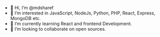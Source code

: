- 👋 Hi, I’m @mdsharef
- 👀 I’m interested in JavaScript, NodeJs, Python, PHP, React, Express, MongoDB etc.
- 🌱 I’m currently learning React and frontend Development.
- 💞️ I’m looking to collaborate on open sources.

<!---
mdsharef/mdsharef is a ✨ special ✨ repository because its `README.md` (this file) appears on your GitHub profile.
You can click the Preview link to take a look at your changes.
--->
